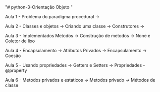 "# python-3-Orientação Objeto "



Aula 1 - Problema do paradigma procedural
    ->

Aula 2 - Classes e objetos
    -> Criando uma classe
    -> Construtores
    ->

Aula 3 - Implementados Metodos
    -> Construção de metodos
    -> None e Coletor de lixo

Aula 4 - Encapsulamento
    -> Atributos Privados
    -> Encapsulamento
    -> Coesão

Aula 5 - Usando propriedades
    -> Getters e Setters
    -> Propriedades - @property

Aula 6 - Metodos privados e estaticos
    -> Metodos privado
    -> Métodos de classe